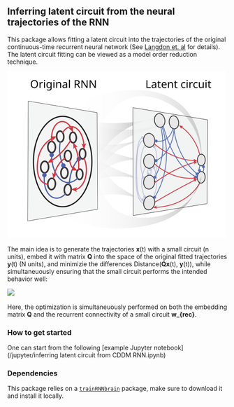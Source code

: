 ## Inferring latent circuit from the neural trajectories of the RNN

This package allows fitting a latent circuit into the trajectories of the original continuous-time recurrent neural network (See [Langdon et. al](https://www.biorxiv.org/content/10.1101/2022.01.23.477431v1) for details). The latent circuit fitting can be viewed as a model order reduction technique.

<img src="fig/Latent Circuit diagram.svg">

The main idea is to generate the trajectories **x**(t) with a small circuit (n units), embed it with matrix **Q** into the space of the original fitted trajectories **y**(t) (N units), and minimizie the differences Distance(**Qx**(t), **y**(t)), while simultaneuously ensuring that the small circuit performs the intended behavior well:

<img src="https://latex.codecogs.com/svg.image?\text{Cost}=\min_{Q,w_{rec}}\|\mathbf{y}(t)-Q\mathbf{x}(t)\|_2&plus;c_2\|\text{output}(\mathbf{x})-\text{target}\|_2&plus;c_3\:\text{extra&space;penalties}">

Here, the optimization is simultaneuously performed on both the embedding matrix **Q** and the recurrent connectivity of a small circuit **w_{rec}**.

### How to get started

One can start from the following [example Jupyter notebook](/jupyter/inferring latent circuit from CDDM RNN.ipynb)

### Dependencies

This package relies on a [`trainRNNbrain`](link) package, make sure to download it and install it locally.







